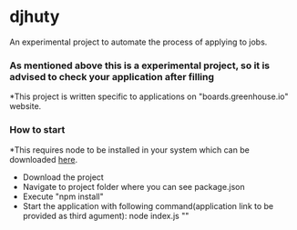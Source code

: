 # djhuty

An experimental project to automate the process of applying to jobs. 

### As mentioned above this is a experimental project, so it is advised to check your application after filling

*This project is written specific to applications on "boards.greenhouse.io" website.


### How to start
*This requires node to be installed in your system which can be downloaded [here](https://nodejs.org/en/download/).

- Download the project
- Navigate to project folder where you can see package.json
- Execute "npm install" 
- Start the application with following command(application link to be provided as third agument):
  node index.js "<application link>" 
